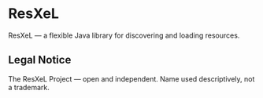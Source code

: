 # ResXeL
ResXeL — a flexible Java library for discovering and loading resources.

## Legal Notice
The ResXeL Project — open and independent.
Name used descriptively, not a trademark.